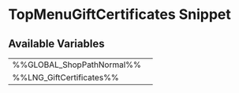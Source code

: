 # <span class="jumptarget">TopMenuGiftCertificates Snippet </span>

## <span class="jumptarget">Available Variables </span>
|||
|---|---|
| %%GLOBAL_ShopPathNormal%% |
| %%LNG_GiftCertificates%% |
